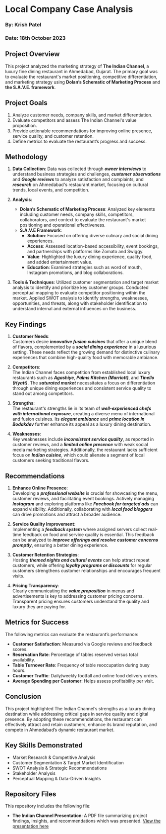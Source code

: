 # Local Company Case Analysis
### By: Krish Patel  
### Date: 18th October 2023

## Project Overview
This project analyzed the marketing strategy of **The Indian Channel**, a luxury fine dining restaurant in Ahmedabad, Gujarat. The primary goal was to evaluate the restaurant's market positioning, competitive differentiation, and marketing strategy using **Dolan’s Schematic of Marketing Process** and **the S.A.V.E. framework**.

## Project Goals
1. Analyze customer needs, company skills, and market differentiation.  
2. Evaluate competitors and assess The Indian Channel's value proposition.  
3. Provide actionable recommendations for improving online presence, service quality, and customer retention.  
4. Define metrics to evaluate the restaurant’s progress and success.

## Methodology
1. **Data Collection**: Data was collected through ***owner interviews*** to understand business strategies and challenges, ***customer observations*** and ***Google reviews*** to analyze satisfaction and complaints, and ***research*** on Ahmedabad's restaurant market, focusing on cultural trends, local events, and competition.
2. **Analysis**:
   - **Dolan’s Schematic of Marketing Process**: Analyzed key elements including customer needs, company skills, competitors, collaborators, and context to evaluate the restaurant's market positioning and operational effectiveness.
   - **S.A.V.E Framework**:
     - **Solution**: Focused on offering diverse culinary and social dining experiences.  
     - **Access**: Assessed location-based accessibility, event bookings, and partnerships with platforms like Zomato and Swiggy.  
     - **Value**: Highlighted the luxury dining experience, quality food, and added entertainment value.
     - **Education**: Examined strategies such as word of mouth, Instagram promotions, and blog collaborations.

3. **Tools & Techniques**: Utilized customer segmentation and target market analysis to identify and prioritize key customer groups. Conducted perceptual mapping to evaluate competitor positioning within the market. Applied SWOT analysis to identify strengths, weaknesses, opportunities, and threats, along with stakeholder identification to understand internal and external influences on the business.

## Key Findings
1. **Customer Needs**:  
   Customers desire **_innovative fusion cuisines_** that offer a unique blend of flavors, complemented by a **_social dining experience_** in a luxurious setting. These needs reflect the growing demand for distinctive culinary experiences that combine high-quality food with memorable ambiance.

2. **Competitors**:  
   The Indian Channel faces competition from established local luxury restaurants such as **_Agashiye_**, **_Palms Kitchen (Marriott)_**, and **_Tinello (Hyatt)_**. The **_saturated market_** necessitates a focus on differentiation through unique dining experiences and consistent service quality to stand out among competitors.

3. **Strengths**:  
   The restaurant's strengths lie in its team of **_well-experienced chefs with international exposure_**, creating a diverse menu of international and fusion cuisines. Its **_elegant ambiance_** and **_prime location in Bodakdev_** further enhance its appeal as a luxury dining destination.

4. **Weaknesses**:  
   Key weaknesses include **_inconsistent service quality_**, as reported in customer reviews, and a **_limited online presence_** with weak social media marketing strategies. Additionally, the restaurant lacks sufficient focus on **_Indian cuisine_**, which could alienate a segment of local customers seeking traditional flavors.

## Recommendations

1. **Enhance Online Presence**:  
   Developing a **_professional website_** is crucial for showcasing the menu, customer reviews, and facilitating event bookings. Actively managing **_Instagram_** and exploring platforms like **_Facebook for targeted ads_** can expand visibility. Additionally, collaborating with **_local food bloggers_** can drive promotions and attract a broader audience.

2. **Service Quality Improvement**:  
   Implementing a **_feedback system_** where assigned servers collect real-time feedback on food and service quality is essential. This feedback can be analyzed to **_improve offerings and resolve customer concerns promptly_**, ensuring a better dining experience.

3. **Customer Retention Strategies**:  
   Hosting **_themed nights and cultural events_** can help attract repeat customers, while offering **_loyalty programs or discounts_** for regular customers strengthens customer relationships and encourages frequent visits.

4. **Pricing Transparency**:  
   Clearly communicating the **_value proposition_** in menus and advertisements is key to addressing customer pricing concerns. Transparent pricing ensures customers understand the quality and luxury they are paying for.

## Metrics for Success
The following metrics can evaluate the restaurant’s performance:
- **Customer Satisfaction**: Measured via Google reviews and feedback scores.
- **Reservation Rate**: Percentage of tables reserved versus total availability.
- **Table Turnover Rate**: Frequency of table reoccupation during busy hours.
- **Customer Traffic**: Daily/weekly footfall and online food delivery orders.
- **Average Spending per Customer**: Helps assess profitability per visit.

## Conclusion
This project highlighted The Indian Channel’s strengths as a luxury dining destination while addressing critical gaps in service quality and digital presence. By adopting these recommendations, the restaurant can effectively attract and retain customers, enhance its brand reputation, and compete in Ahmedabad’s dynamic restaurant market.

  ## Key Skills Demonstrated
- Market Research & Competitive Analysis
- Customer Segmentation & Target Market Identification
- SWOT Analysis & Strategic Recommendations
- Stakeholder Analysis
- Perceptual Mapping & Data-Driven Insights

## Repository Files
This repository includes the following file:
- **The Indian Channel Presentation**: A PDF file summarizing project findings, insights, and recommendations which was presented. [View the presentation here](<[link-to-your-pdf-file](https://github.com/patelk1833/Local-Company-Case-Analysis/blob/main/The_Indian_Channel_Analysis_Presentation.pdf)>)
